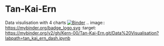 # Tan-Kai-Ern
Data visulisation with 4 charts
[![Binder](https://mybinder.org/badge_logo.svg)](https://mybinder.org/v2/gh/Kern-00/Tan-Kai-Ern.git/Data%20Visualisation?labpath=tan_kai_ern_dash.ipynb)
.. image:: https://mybinder.org/badge_logo.svg
 :target: https://mybinder.org/v2/gh/Kern-00/Tan-Kai-Ern.git/Data%20Visualisation?labpath=tan_kai_ern_dash.ipynb
